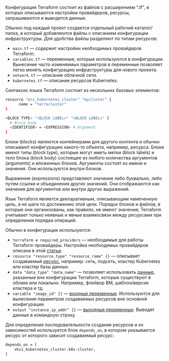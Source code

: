 Конфигурация Terraform состоит из файлов с расширением ".tf", в которых описываются настройки провайдеров, ресурсы, запрашиваются и выводятся данные.

Обычно под каждый проект создается отдельный рабочий каталог/папка, в который добавляются файлы с описанием конфигурации инфраструктуры. Для удобства файлы разделяют по типам ресурсов:

- `main.tf` — содержит настройки необходимых провайдеров Terraform.
- `variables.tf` — переменные, которые используются в конфигурации. Вынесение часто изменяемых параметров в переменные позволяет легко менять конфигурацию инфраструктуры для нового проекта.
- `network.tf` — описание облачной сети.
- `kubernetes.tf` — описание ресурсов Kubernetes.

Синтаксис языка Terraform состоит из нескольких базовых элементов:

```bash
resource "mcs_kubernetes_cluster" "mycluster" {
      name = "terracluster"
}

<BLOCK TYPE> "<BLOCK LABEL>" "<BLOCK LABEL>" {
  # Block body
  <IDENTIFIER> = <EXPRESSION> # Argument
}

```

Блоки (blocks) являются контейнерами для другого контента и обычно описывают конфигурацию какого-то объекта, например, ресурса.
Блоки имеют типы (block type), которые могут иметь метки (block labels) и тело блока (block body) состоящее из любого количества аргументов (arguments) и вложенных блоков. Аргументы состоят из имени и значения. Они используются внутри блоков.

Выражения (expressions) представляют значение либо буквально, либо путем ссылки и объединения других значений. Они отображаются как значения для аргументов или внутри других выражений.

Язык Terraform является декларативным, описывающим намеченную цель, а не шаги по достижению этой цели. Порядок блоков и файлов, в которые они организованы, как правило, не имеют значения; Terraform учитывает только неявные и явные взаимосвязи между ресурсами при определении порядка операций.

Обычно в конфигурации используются:

- `terraform и required_providers` — необходимые для работы Terraform провайдеры. Настройка необходимых провайдеров описана в этой [статье](https://mcs.mail.ru/docs/ru/additionals/terraform/terraform-provider-config).
- `resource "resource_type" "resource_rame" {}` — описывает создаваемый [ресурс](https://www.terraform.io/language/resources/syntax), например: сеть, подсеть, кластер Kubernetes или кластер базы данных.
- `data "data_type" "data_name"` — позволяет использовать [данные](https://www.terraform.io/language/data-sources), указанные вне конфигурации Terraform, которые существуют в облаке или локально. Например, флейвор ВМ, шаблон/версия кластера и тд.
- `variable "image_id" {}` — [входные переменные](https://www.terraform.io/language/values/variables). Используются для вынесения параметров создаваемых ресурсов вне основной конфигурации.
- `output "instance_ip_addr" {}` — [выходные переменные](https://www.terraform.io/language/values/outputs). Выводят данные в командную строку.

Для определения последовательности создания ресурсов и их зависимостей используется блок `depends_on`, в котором указывается ресурс от которого зависит создаваемый ресурс:

```bash
depends_on = [
    vkcs_kubernetes_cluster.k8s-cluster,
]
```
